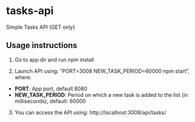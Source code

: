 # tasks-api
Simple Tasks API (GET only)

## Usage instructions

1. Go to app dir and run npm install 

2. Launch API using: “PORT=3008 NEW_TASK_PERIOD=60000 npm start”, where: 
- **PORT**: App port, default 8080 
- **NEW_TASK_PERIOD**: Period on which a new task is added to the list (in milliseconds), default: 60000 

3. You can access the API using: http://localhost:3008/api/tasks/ 